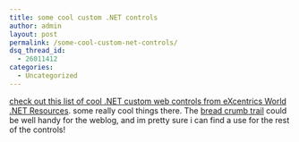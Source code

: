 ```yaml
---
title: some cool custom .NET controls
author: admin
layout: post
permalink: /some-cool-custom-net-controls/
dsq_thread_id:
  - 26011412
categories:
  - Uncategorized
---
```

[check out this list of cool .NET custom web controls from eXcentrics World .NET Resources][1]. some really cool things there. The [bread crumb trail][2] could be well handy for the weblog, and im pretty sure i can find a use for the rest of the controls!

 [1]: http://www.eworldui.net/CustomControls/default.aspx
 [2]: http://www.eworldui.net/CustomControls/BreadCrumbTrail.aspx
